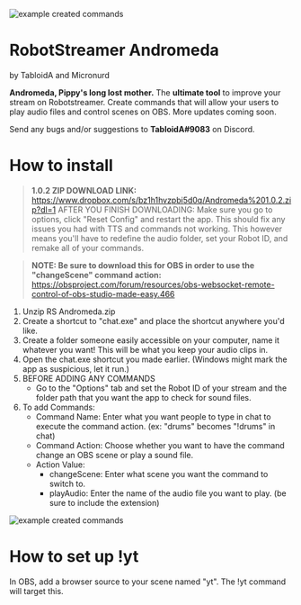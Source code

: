 ![example created commands](https://i.imgur.com/KFtRf1D.png)

RobotStreamer Andromeda
======
by TabloidA and Micronurd

**Andromeda, Pippy's long lost mother.** The **ultimate tool** to improve your stream on Robotstreamer. Create commands that will allow your users to play audio files and control scenes on OBS. More updates coming soon.

Send any bugs and/or suggestions to **TabloidA#9083** on Discord.

# How to install

> **1.0.2 ZIP DOWNLOAD LINK:** https://www.dropbox.com/s/bz1h1hvzpbi5d0q/Andromeda%201.0.2.zip?dl=1
AFTER YOU FINISH DOWNLOADING:
Make sure you go to options, click "Reset Config" and restart the app. This should fix any issues you had with TTS and commands not working. This however means you'll have to redefine the audio folder, set your Robot ID, and remake all of your commands.

> **NOTE: Be sure to download this for OBS in order to use the "changeScene" command action:** https://obsproject.com/forum/resources/obs-websocket-remote-control-of-obs-studio-made-easy.466

1. Unzip RS Andromeda.zip
2. Create a shortcut to "chat.exe" and place the shortcut anywhere you'd like.
3. Create a folder someone easily accessible on your computer, name it whatever you want! This will be what you keep your audio clips in.
4. Open the chat.exe shortcut you made earlier.
(Windows might mark the app as suspicious, let it run.)
5. BEFORE ADDING ANY COMMANDS
	- Go to the "Options" tab and set the Robot ID of your stream and the folder path that you want the app to check for sound files.
6. To add Commands:
	- Command Name: Enter what you want people to type in chat to execute the command action. (ex: "drums" becomes "!drums" in chat)
	- Command Action: Choose whether you want to have the command change an OBS scene or play a sound file.
	- Action Value:
		- changeScene: Enter what scene you want the command to switch to.
		- playAudio: Enter the name of the audio file you want to play. (be sure to include the extension)

![example created commands](https://i.imgur.com/EdVcYYs.png)

# How to set up !yt

In OBS, add a browser source to your scene named "yt". The !yt command will target this.
